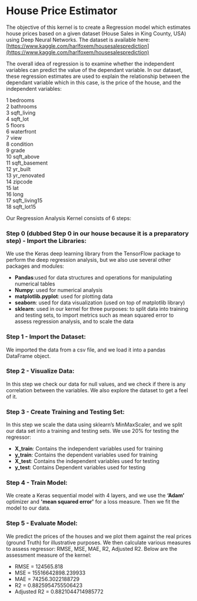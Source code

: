 # House Price Estimator

The objective of this kernel is to create a Regression model which estimates house prices based on a given dataset (House Sales in King County, USA) using Deep Neural Networks. The dataset is available here: [https://www.kaggle.com/harlfoxem/housesalesprediction](https://www.kaggle.com/harlfoxem/housesalesprediction)

The overall idea of regression is to examine whether the independent variables can predict the value of the dependant variable. In our dataset, these regression estimates are used to explain the relationship between the dependant variable which in this case, is the price of the house, and the independent variables:

 1   bedrooms       
 2   bathrooms      
 3   sqft_living    
 4   sqft_lot       
 5   floors         
 6   waterfront     
 7   view           
 8   condition      
 9   grade          
 10  sqft_above     
 11  sqft_basement  
 12  yr_built       
 13  yr_renovated   
 14  zipcode        
 15  lat            
 16  long           
 17  sqft_living15  
 18  sqft_lot15
 
Our Regression Analysis Kernel consists of 6 steps:

### Step 0 (dubbed Step 0 in our house because it is a preparatory step) - Import the Libraries:
We use the Keras deep learning library from the TensorFlow package to perform the deep regression analysis, but we also use several other packages and modules:

- **Pandas**:used for data structures and operations for manipulating numerical tables
- **Numpy**: used for numerical analysis
- **matplotlib.pyplot**: used for plotting data
- **seaborn**: used for data visualization (used on top of matplotlib library)
- **sklearn**: used in our kernel for three purposes: to split data into training and testing sets, to import metrics such as mean squared error to assess regression analysis, and to scale the data

### Step 1 - Import the Dataset:
We imported the data from a csv file, and we load it into a pandas DataFrame object.

### Step 2 - Visualize Data:
In this step we check our data for null values, and we check if there is any correlation between the variables. We also explore the dataset to get a feel of it.

### Step 3 - Create Training and Testing Set: 
In this step we scale the data using sklearn’s MinMaxScaler, and we split our data set into a training and testing sets. We use 20% for testing the regressor:

- **X_train**: Contains the independent variables used for training
- **y_train**: Contains the dependent variables used for training
- **X_test**:	Contains the independent variables used for testing
- **y_test**:	Contains Dependent variables used for testing

### Step 4 - Train Model:
We create a Keras sequential model with 4 layers, and we use the **‘Adam’** optimizer and **'mean squared error'** for a loss measure. Then we fit the model to our data.

### Step 5 - Evaluate Model:
We predict the prices of the houses and we plot them against the real prices (ground Truth) for illustrative purposes. We then calculate various measures to assess regressor: RMSE, MSE, MAE, R2, Adjusted R2.
Below are the assessment measure of the kernel:

- RMSE = 124565.818 
- MSE = 15516642898.239933 
- MAE = 74256.3022188729 
- R2 = 0.8825954755506423 
- Adjusted R2 = 0.8821044714985772
